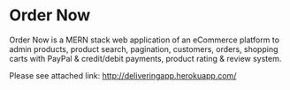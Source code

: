 # Order Now

Order Now is a MERN stack web application of an eCommerce platform to admin products, product search, pagination, customers, orders, shopping carts with PayPal & credit/debit payments, product rating & review system.

Please see attached link:
http://deliveringapp.herokuapp.com/
